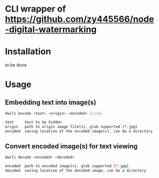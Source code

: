 # CLI wrapper of https://github.com/zy445566/node-digital-watermarking


# Installation

to be done


# Usage


## Embedding text into image(s)

```bash
dwcli encode <text> <origin> <encoded> [size]

text     text to be hidden
origin   path to origin image file(s), glob supported (*.jpg)
encoded  saving location of the encoded image(s), can be a directory
```

## Convert encoded image(s) for text viewing

```bash
dwcli decode <encoded> <decoded>

encoded  path to encoded image(s), glob supported (*.jpg)
decoded  saving location of the decoded image, can be a directory
```